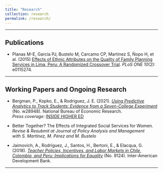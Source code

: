 ```yaml
---
title: "Research"
collection: research
permalink: /research/
---
```


---

## Publications

- Planas M-E, García PJ, Bustelo M, Carcamo CP, Martinez S, Ñopo H, et al. (2015) [Effects of Ethnic Attributes on the Quality of Family Planning Services in Lima, Peru: A Randomized Crossover Trial](https://doi.org/10.1371/journal.pone.0115274). *PLoS ONE 10*(2): e0115274.

---


## Working Papers and Ongoing Research

- Bergman, P., Kopko, E., & Rodriguez, J. E. (2021). *[Using Predictive Analytics to Track Students: Evidence from a Seven-College Experiment](https://www.nber.org/papers/w28948)* (No. w28948). National Bureau of Economic Research.  
  *Press coverage:* [INSIDE HIGHER ED](https://www.insidehighered.com/news/2021/07/01/report-suggests-algorithms-can-help-fix-remedial-education)

- Better Together? The Effects of Integrated Social Services for Women.  
  *Revise & Resubmit at Journal of Policy Analysis and Management*  
  *with S. Martinez, M. Pérez and M. Bustelo*

- Jaimovich, A., Rodríguez, J., Santos, H., Bertoni, E., & Elacqua, G. (2018). *[Teacher Policies, Incentives, and Labor Markets in Chile, Colombia, and Peru: Implications for Equality](http://dx.doi.org/10.18235/0001319)* (No. 9124). Inter-American Development Bank.

---
